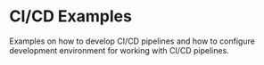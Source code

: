 # CI/CD Examples

Examples on how to develop CI/CD pipelines and how to configure development environment for working with CI/CD pipelines.

